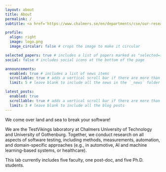 ```yaml
---
layout: about
title: About
permalink: /
subtitle: <a href='https://www.chalmers.se/en/departments/cse/our-research/interaction-design-and-software-engineering/'>Chalmers University of Technology and University of Gothenburg</a> 

profile:
  align: right
  image: logo.png
  image_circular: false # crops the image to make it circular

selected_papers: true # includes a list of papers marked as "selected={true}"
social: false # includes social icons at the bottom of the page

announcements:
  enabled: true # includes a list of news items
  scrollable: true # adds a vertical scroll bar if there are more than 3 news items
  limit: 5 # leave blank to include all the news in the `_news` folder

latest_posts:
  enabled: true
  scrollable: true # adds a vertical scroll bar if there are more than 3 new posts items
  limit: 3 # leave blank to include all the blog posts
---
```


We come over land and sea to break your software!

We are the TestVikings laboratory at Chalmers University of Technology and University of Gothenburg. Together, we conduct research on all aspects of software testing, including methods, measurements, automation, and domain-specific approaches (e.g., in automotive, AI and machine learning-based systems, or healthcare).

This lab currently includes five faculty, one post-doc, and five Ph.D. students. 
